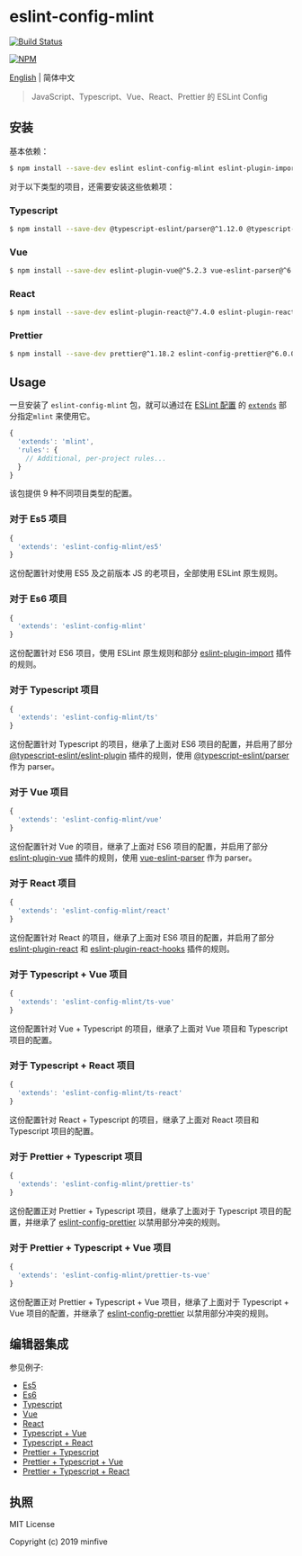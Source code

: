 # eslint-config-mlint

[![Build Status](https://travis-ci.org/Mrminfive/eslint-config-mlint.svg?branch=master)](https://travis-ci.org/Mrminfive/eslint-config-mlint)

[![NPM](https://nodei.co/npm/eslint-config-mlint.png)](https://nodei.co/npm/eslint-config-mlint/)

[English](./README.md) | 简体中文

> JavaScript、Typescript、Vue、React、Prettier 的 ESLint Config

## 安装

基本依赖：

``` bash
$ npm install --save-dev eslint eslint-config-mlint eslint-plugin-import@^2.18.0
```

对于以下类型的项目，还需要安装这些依赖项：

### Typescript

``` bash
$ npm install --save-dev @typescript-eslint/parser@^1.12.0 @typescript-eslint/eslint-plugin@^1.12.0 typescript@^3.5.3
```

### Vue

``` bash
$ npm install --save-dev eslint-plugin-vue@^5.2.3 vue-eslint-parser@^6.0.4
```

### React

``` bash
$ npm install --save-dev eslint-plugin-react@^7.4.0 eslint-plugin-react-hooks@^1.6.0
```

### Prettier

``` bash
$ npm install --save-dev prettier@^1.18.2 eslint-config-prettier@^6.0.0 eslint-plugin-prettier^3.1.0
```

## Usage

一旦安装了 `eslint-config-mlint` 包，就可以通过在 [ESLint 配置](http://eslint.org/docs/user-guide/configuring) 的 [`extends`](http://eslint.org/docs/user-guide/configuring#extending-configuration-files) 部分指定`mlint` 来使用它。

```js
{
  'extends': 'mlint',
  'rules': {
    // Additional, per-project rules...
  }
}
```

该包提供 9 种不同项目类型的配置。

### 对于 Es5 项目

``` js
{
  'extends': 'eslint-config-mlint/es5'
}
```

这份配置针对使用 ES5 及之前版本 JS 的老项目，全部使用 ESLint 原生规则。

### 对于 Es6 项目

``` js
{
  'extends': 'eslint-config-mlint'
}
```

这份配置针对 ES6 项目，使用 ESLint 原生规则和部分 [eslint-plugin-import][EslintPluginImport] 插件的规则。

### 对于 Typescript 项目

``` js
{
  'extends': 'eslint-config-mlint/ts'
}
```

这份配置针对 Typescript 的项目，继承了上面对 ES6 项目的配置，并启用了部分 [@typescript-eslint/eslint-plugin][EslintPluginTypescript] 插件的规则，使用 [@typescript-eslint/parser][EslintParserTypescript] 作为 parser。

### 对于 Vue 项目

``` js
{
  'extends': 'eslint-config-mlint/vue'
}
```

这份配置针对 Vue 的项目，继承了上面对 ES6 项目的配置，并启用了部分 [eslint-plugin-vue][EslintPluginVue] 插件的规则，使用 [vue-eslint-parser][VueEslintParser] 作为 parser。

### 对于 React 项目

``` js
{
  'extends': 'eslint-config-mlint/react'
}
```

这份配置针对 React 的项目，继承了上面对 ES6 项目的配置，并启用了部分 [eslint-plugin-react][EslintPluginReact] 和 [eslint-plugin-react-hooks][EslintPluginReactHooks] 插件的规则。

### 对于 Typescript + Vue 项目

``` js
{
  'extends': 'eslint-config-mlint/ts-vue'
}
```

这份配置针对 Vue + Typescript 的项目，继承了上面对 Vue 项目和 Typescript 项目的配置。

### 对于 Typescript + React 项目

``` js
{
  'extends': 'eslint-config-mlint/ts-react'
}
```

这份配置针对 React + Typescript 的项目，继承了上面对 React 项目和 Typescript 项目的配置。

### 对于 Prettier + Typescript 项目

``` js
{
  'extends': 'eslint-config-mlint/prettier-ts'
}
```

这份配置正对 Prettier + Typescript 项目，继承了上面对于 Typescript 项目的配置，并继承了 [eslint-config-prettier][EslintConfigPrettier] 以禁用部分冲突的规则。

### 对于 Prettier + Typescript + Vue 项目

``` js
{
  'extends': 'eslint-config-mlint/prettier-ts-vue'
}
```

这份配置正对 Prettier + Typescript + Vue 项目，继承了上面对于 Typescript + Vue 项目的配置，并继承了 [eslint-config-prettier][EslintConfigPrettier] 以禁用部分冲突的规则。

## 编辑器集成

参见例子:

* [Es5](./__example__/es5/REAMDE.md)
* [Es6](./__example__/es6/REAMDE.md)
* [Typescript](./__example__/typescript/REAMDE.md)
* [Vue](./__example__/vue/REAMDE.md)
* [React](./__example__/react/REAMDE.md)
* [Typescript + Vue](./__example__/typescript-vue/REAMDE.md)
* [Typescript + React](./__example__/typescript-react/REAMDE.md)
* [Prettier + Typescript](./__example__/prettier-typescript/REAMDE.md)
* [Prettier + Typescript + Vue](./__example__/prettier-typescript-vue/REAMDE.md)
* [Prettier + Typescript + React](./__example__/prettier-typescript-react/REAMDE.md)

## 执照

MIT License

Copyright (c) 2019 minfive

[EslintPluginImport]: https://www.npmjs.com/package/eslint-plugin-import
[EslintPluginVue]: https://www.npmjs.com/package/eslint-plugin-vue
[VueEslintParser]: https://www.npmjs.com/package/vue-eslint-parser
[EslintPluginReact]: https://www.npmjs.com/package/eslint-plugin-react
[EslintPluginReactHooks]: https://www.npmjs.com/package/eslint-plugin-react-hooks
[EslintPluginTypescript]: https://www.npmjs.com/package/@typescript-eslint/eslint-plugin
[EslintParserTypescript]: https://www.npmjs.com/package/@typescript-eslint/parser
[EslintConfigPrettier]: https://www.npmjs.com/package/eslint-config-prettier
